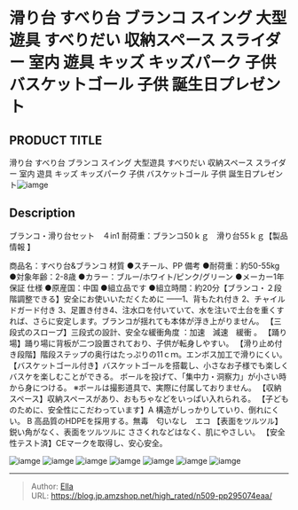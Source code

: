 # 滑り台 すべり台 ブランコ スイング 大型遊具 すべりだい 収納スペース スライダー 室内 遊具 キッズ キッズパーク 子供 バスケットゴール 子供 誕生日プレゼント


## PRODUCT TITLE 

滑り台 すべり台 ブランコ スイング 大型遊具 すべりだい 収納スペース スライダー 室内 遊具 キッズ キッズパーク 子供 バスケットゴール 子供 誕生日プレゼント![iamge](https://b2bfiles1.gigab2b.cn/image/wkseller/305/20220801_3d770150c3162cb9bec01aa939ecc7ba.jpg)

## Description

ブランコ・滑り台セット　４in1 耐荷重：ブランコ50ｋｇ　滑り台55ｋｇ【製品情報 】

商品名：すべり台&amp;ブランコ 材質 ●スチール、PP 備考 ●耐荷重：約50-55kg ●対象年齢：2-8歳 ●カラー：ブルー/ホワイト/ピンク/グリーン ●メーカー1年保証 仕様  ●原産国：中国 ●組立品です ●組立時間：約20分【ブランコ・２段階調整できる】安全にお使いいただくために ——1、背もたれ付き 2、チャイルドガード付き 3、足置き付き4、注水口を付いていて、水を注いで土台を重くすれば、さらに安定します。ブランコが揺れても本体が浮き上がりません。
【三段式のスロープ】三段式の設計、安全な緩衝角度 ：加速　減速　緩衝 。
【踊り場】踊り場に背板が二つ設置されており、子供が転身しやすい。
【滑り止め付き段階】階段ステップの奥行はたっぷりの11ｃｍ。エンボス加工で滑りにくい。
【バスケットゴール付き】バスケットゴールを搭載し、小さなお子様でも楽しくバスケを楽しむことができる。 ボールを投げて、「集中力・洞察力」が小さい時から身につける。 ※ボールは撮影道具で、実際に付属しておりません。
【収納スペース】収納スペースがあり、おもちゃなどをいっぱい入れられる。
【子どものために、安全性にこだわっています】A 構造がしっかりしていり、倒れにくい。 B 高品質のHDPEを採用する。無毒　匂いなし　エコ
【表面をツルツル】鋭い角がなく、表面をツルツルに ささくれなどはなく、肌にやさしい。
【安全性テスト済】CEマークを取得し、安心安全。

![iamge](https://b2bfiles1.gigab2b.cn/image/wkseller/305/20220801_7b2a7aa2715a402c4eb92e6c5b9218d0.jpg)
![iamge](https://b2bfiles1.gigab2b.cn/image/wkseller/305/20220801_d9327ebf9ce5ef7732348c09937636ed.jpg)
![iamge](https://b2bfiles1.gigab2b.cn/image/wkseller/305/20220801_30e21da2b822d167ebd93367a3c3fd81.jpg)
![iamge](https://b2bfiles1.gigab2b.cn/image/wkseller/305/20220801_a2b6560a1b3f0bb4d2ce723c3d130b53.jpg)
![iamge](https://b2bfiles1.gigab2b.cn/image/wkseller/305/20220726_aa2aaeb6196b064255a59051f25a2e64.jpg)
![iamge](https://b2bfiles1.gigab2b.cn/image/wkseller/305/20230412_9810108700850aac378db191bd6091fd.jpg)
![iamge](https://b2bfiles1.gigab2b.cn/image/wkseller/305/20220726_83052dbdee60c9a22dd94010bf71f875.jpg)


---

> Author: [Ella](https://blog.jp.amzshop.net/)  
> URL: https://blog.jp.amzshop.net/high_rated/n509-pp295074eaa/  

